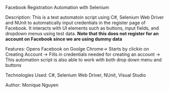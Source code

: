 Facebook Registration Automation with Selenium

Description: This is a test automatoin script using C#, Selenium Web Driver and NUnit to automatically
input credentials in the register page of Facebook. It interacts with UI elements such as buttons, input fields,
and dropdown menus using test data. **Note that this does not register for an account on Facebook since we are
using dummy data**

Features: Opens Facebook on Goolge Chrome-> Starts by clickin on Creating Account -> Fills in credentials needed for creating an account 
-> This automation script is also able to work with both drop down menu and buttons

Technologies Used: C#, Selenium Web Driver, NUnit, Visual Studio

Author: Monique Nguyen
